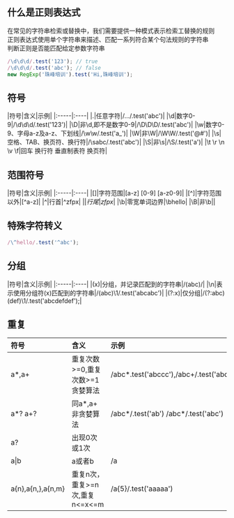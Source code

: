 ## 什么是正则表达式
在常见的字符串检索或替换中，我们需要提供一种模式表示检索工替换的规则  
正则表达式使用单个字符串来描述、匹配一系列符合某个句法规则的字符串  
判断正则是否能匹配给定参数字符串
```javascript
/\d\d\d/.test('123'); // true
/\d\d\d/.test('abc'); // false
new RegExp('珠峰培训').test('Hi,珠峰培训');
```

## 符号
|符号|含义|示例|
|:-----|:----|
|.|任意字符|/.../.test('abc')|
|\d|数字0-9|/\d\d\d/.test('123')|
|\D|非\d,即不是数字0-9|/\D\D\D/.test('abc')|
|\w|数字0-9、字母a-z及a-z、下划线|/\w\w/.test('a_')|
|\W|非\W|/\W\W/.test('@#')|
|\s|空格、TAB、换页符、换行符|/\sabc/.test('abc')|
|\S|非\s|/\S/.test('a')|
|\t \r \n \v \f|回车 换行符 垂直制表符 换页符|

## 范围符号
|符号|含义|示例|
|:-----|:----|
|[]|字符范围|[a-z] [0-9] [a-z0-9]|
|[^]|字符范围以外|[^a-z]|
|^|行首|^zfpx|
|$|行尾|zfpx$|
|\b|零宽单词边界|\bhello|
|\B|非\b||

## 特殊字符转义
```javascript
/\^hello/.test('^abc');
```

## 分组
|符号|含义|示例|
|:-----|:----|
|(x)|分组，并记录匹配到的字符串|/(abc)/|
|\n|表示使用分组符(x)匹配到的字符串|/(abc)\1/.test('abcabc')|
|(?:x)|仅分组|/(?:abc)(def)\1/.test('abcdefdef');|

## 重复
|符号|含义|示例|
|:-----|:----|:-----|
|a*,a+|重复次数>=0,重复次数>=1 贪婪算法|/abc*.test('abccc'),/abc+/.test('abcccc')/|
|a*? a+?|同a*,a+ 非贪婪算法|/abc*/.test('ab') /abc*/.test('abc')|
|a?|出现0次或1次||
|a\|b|a或者b|/a|b/.test('a'),/a|b/.test('b')|
|a{n},a{n,},a{n,m}|重复n次，重复>=n次,重复n<=x<=m|/a{5}/.test('aaaaa')|
